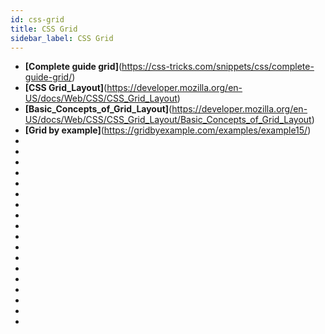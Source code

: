 ```yaml
---
id: css-grid
title: CSS Grid
sidebar_label: CSS Grid
---
```



- **[Complete guide grid]**(https://css-tricks.com/snippets/css/complete-guide-grid/)
- **[CSS Grid_Layout]**(https://developer.mozilla.org/en-US/docs/Web/CSS/CSS_Grid_Layout)
- **[Basic_Concepts_of_Grid_Layout]**(https://developer.mozilla.org/en-US/docs/Web/CSS/CSS_Grid_Layout/Basic_Concepts_of_Grid_Layout)
- **[Grid by example]**(https://gridbyexample.com/examples/example15/)
- []()
- []()
- []()
- []()
- []()
- []()
- []()
- []()
- []()
- []()
- []()
- []()
- []()
- []()
- []()
- []()
- []()
- []()
